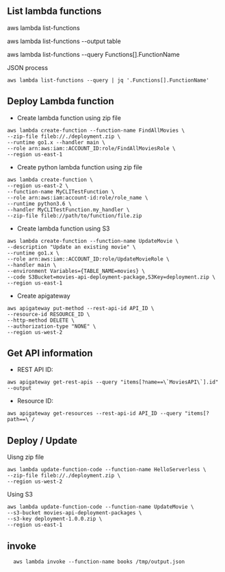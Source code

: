 ## List lambda functions
aws lambda list-functions


aws lambda list-functions  --output table


aws lambda list-functions --query Functions[].FunctionName


JSON process
```
aws lambda list-functions --query | jq '.Functions[].FunctionName'
```

## Deploy Lambda function
- Create lambda function using zip file
```
aws lambda create-function --function-name FindAllMovies \
--zip-file fileb://./deployment.zip \
--runtime go1.x --handler main \
--role arn:aws:iam::ACCOUNT_ID:role/FindAllMoviesRole \
--region us-east-1
```

- Create python lambda function using zip file
```
aws lambda create-function \
--region us-east-2 \
--function-name MyCLITestFunction \
--role arn:aws:iam:account-id:role/role_name \
--runtime python3.6 \
--handler MyCLITestFunction.my_handler \
--zip-file fileb://path/to/function/file.zip
```
- Create lambda function using S3
```
aws lambda create-function --function-name UpdateMovie \
--description "Update an existing movie" \
--runtime go1.x \
--role arn:aws:iam::ACCOUNT_ID:role/UpdateMovieRole \
--handler main \
--environment Variables={TABLE_NAME=movies} \
--code S3Bucket=movies-api-deployment-package,S3Key=deployment.zip \
--region us-east-1
```

- Create apigateway
```
aws apigateway put-method --rest-api-id API_ID \
--resource-id RESOURCE_ID \
--http-method DELETE \
--authorization-type "NONE" \
--region us-west-2
```


## Get API information
- REST API ID:
```
aws apigateway get-rest-apis --query "items[?name==\`MoviesAPI\`].id" --output
```
- Resource ID:
```
aws apigateway get-resources --rest-api-id API_ID --query "items[?path==\`/
```

## Deploy / Update
Uisng zip file
```
aws lambda update-function-code --function-name HelloServerless \
--zip-file fileb://./deployment.zip \
--region us-west-2
```

Using S3
```
aws lambda update-function-code --function-name UpdateMovie \
--s3-bucket movies-api-deployment-packages \
--s3-key deployment-1.0.0.zip \
--region us-east-1
```



## invoke
```
  aws lambda invoke --function-name books /tmp/output.json
```